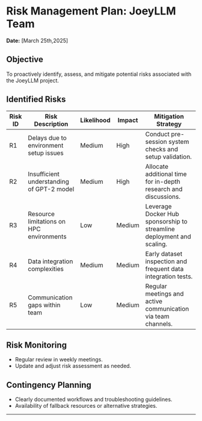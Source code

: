# Risk Management Plan: JoeyLLM Team

**Date:** [March 25th,2025]

## Objective
To proactively identify, assess, and mitigate potential risks associated with the JoeyLLM project.

## Identified Risks

| Risk ID | Risk Description                          | Likelihood | Impact | Mitigation Strategy                                     |
|---------|-------------------------------------------|------------|--------|---------------------------------------------------------|
| R1      | Delays due to environment setup issues    | Medium     | High   | Conduct pre-session system checks and setup validation. |
| R2      | Insufficient understanding of GPT-2 model | Medium     | High   | Allocate additional time for in-depth research and discussions. |
| R3      | Resource limitations on HPC environments  | Low        | Medium | Leverage Docker Hub sponsorship to streamline deployment and scaling. |
| R4      | Data integration complexities             | Medium     | Medium | Early dataset inspection and frequent data integration tests. |
| R5      | Communication gaps within team            | Low        | Medium | Regular meetings and active communication via team channels. |

## Risk Monitoring
- Regular review in weekly meetings.
- Update and adjust risk assessment as needed.

## Contingency Planning
- Clearly documented workflows and troubleshooting guidelines.
- Availability of fallback resources or alternative strategies.

---

